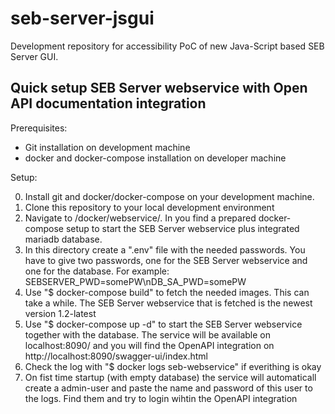 # seb-server-jsgui

Development repository for accessibility PoC of new Java-Script based SEB Server GUI.

## Quick setup SEB Server webservice with Open API documentation integration

Prerequisites:

* Git installation on development machine
* docker and docker-compose installation on developer machine

Setup:

0. Install git and docker/docker-compose on your development machine.
1. Clone this repository to your local development environment
2. Navigate to /docker/webservice/. In you find a prepared docker-compose setup to start the SEB Server webservice plus integrated mariadb database.
3. In this directory create a ".env" file with the needed passwords. You have to give two passwords, one for the SEB Server webservice and one for the database. For example: SEBSERVER_PWD=somePW\nDB_SA_PWD=somePW
4. Use "$ docker-compose build" to fetch the needed images. This can take a while. The SEB Server webservice that is fetched is the newest version 1.2-latest
5. Use "$ docker-compose up -d" to start the SEB Server webservice together with the database. The service will be available on localhost:8090/ and you will find the OpenAPI integration on http://localhost:8090/swagger-ui/index.html
6. Check the log with "$ docker logs seb-webservice" if everithing is okay 
7. On fist time startup (with empty database) the service will automaticall create a admin-user and paste the name and password of this user to the logs. Find them and try to login wihtin the OpenAPI integration

